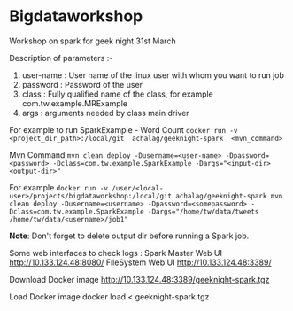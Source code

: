 # Bigdataworkshop
Workshop on spark for geek night 31st March

Description of parameters :-

1. user-name  : User name of the linux user with whom you want to run job
2. password   : Password of the user
3. class      : Fully qualified name of the class, for example com.tw.example.MRExample
4. args       : arguments needed by class main driver

For example to run SparkExample - Word Count
`docker run -v <project_dir_path>:/local/git  achalag/geeknight-spark  <mvn_command>`

Mvn Command
`mvn clean deploy -Dusername=<user-name> -Dpassword=<password> -Dclass=com.tw.example.SparkExample -Dargs="<input-dir> <output-dir>"`

For example
`docker run -v /user/<local-user>/projects/bigdataworkshop:/local/git achalag/geeknight-spark mvn clean deploy -Dusername=<username> -Dpassword=<somepassword> -Dclass=com.tw.example.SparkExample -Dargs="/home/tw/data/tweets /home/tw/data/<username>/job1"`

**Note**: Don't forget to delete output dir before running a Spark job.

Some web interfaces to check logs :
Spark Master Web UI	http://10.133.124.48:8080/
FileSystem Web UI	http://10.133.124.48:3389/

Download Docker image
http://10.133.124.48:3389/geeknight-spark.tgz

Load Docker image
docker load < geeknight-spark.tgz